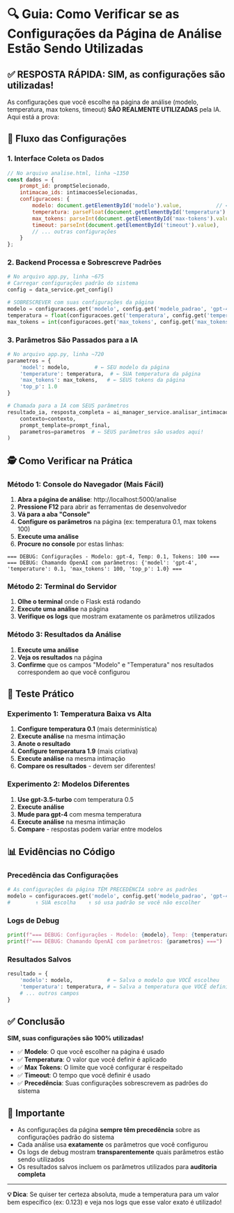 # 🔍 Guia: Como Verificar se as Configurações da Página de Análise Estão Sendo Utilizadas

## ✅ **RESPOSTA RÁPIDA: SIM, as configurações são utilizadas!**

As configurações que você escolhe na página de análise (modelo, temperatura, max tokens, timeout) **SÃO REALMENTE UTILIZADAS** pela IA. Aqui está a prova:

## 🔄 **Fluxo das Configurações**

### 1. **Interface Coleta os Dados**
```javascript
// No arquivo analise.html, linha ~1350
const dados = {
    prompt_id: promptSelecionado,
    intimacao_ids: intimacoesSelecionadas,
    configuracoes: {
        modelo: document.getElementById('modelo').value,           // ← Seu modelo escolhido
        temperatura: parseFloat(document.getElementById('temperatura').value), // ← Sua temperatura
        max_tokens: parseInt(document.getElementById('max-tokens').value),     // ← Seus tokens
        timeout: parseInt(document.getElementById('timeout').value),           // ← Seu timeout
        // ... outras configurações
    }
};
```

### 2. **Backend Processa e Sobrescreve Padrões**
```python
# No arquivo app.py, linha ~675
# Carregar configurações padrão do sistema
config = data_service.get_config()

# SOBRESCREVER com suas configurações da página
modelo = configuracoes.get('modelo', config.get('modelo_padrao', 'gpt-4'))
temperatura = float(configuracoes.get('temperatura', config.get('temperatura_padrao', 0.7)))
max_tokens = int(configuracoes.get('max_tokens', config.get('max_tokens_padrao', 500)))
```

### 3. **Parâmetros São Passados para a IA**
```python
# No arquivo app.py, linha ~720
parametros = {
    'model': modelo,        # ← SEU modelo da página
    'temperature': temperatura,  # ← SUA temperatura da página
    'max_tokens': max_tokens,   # ← SEUS tokens da página
    'top_p': 1.0
}

# Chamada para a IA com SEUS parâmetros
resultado_ia, resposta_completa = ai_manager_service.analisar_intimacao(
    contexto=contexto,
    prompt_template=prompt_final,
    parametros=parametros  # ← SEUS parâmetros são usados aqui!
)
```

## 🕵️ **Como Verificar na Prática**

### **Método 1: Console do Navegador (Mais Fácil)**

1. **Abra a página de análise**: http://localhost:5000/analise
2. **Pressione F12** para abrir as ferramentas de desenvolvedor
3. **Vá para a aba "Console"**
4. **Configure os parâmetros** na página (ex: temperatura 0.1, max tokens 100)
5. **Execute uma análise**
6. **Procure no console** por estas linhas:

```
=== DEBUG: Configurações - Modelo: gpt-4, Temp: 0.1, Tokens: 100 ===
=== DEBUG: Chamando OpenAI com parâmetros: {'model': 'gpt-4', 'temperature': 0.1, 'max_tokens': 100, 'top_p': 1.0} ===
```

### **Método 2: Terminal do Servidor**

1. **Olhe o terminal** onde o Flask está rodando
2. **Execute uma análise** na página
3. **Verifique os logs** que mostram exatamente os parâmetros utilizados

### **Método 3: Resultados da Análise**

1. **Execute uma análise**
2. **Veja os resultados** na página
3. **Confirme** que os campos "Modelo" e "Temperatura" nos resultados correspondem ao que você configurou

## 🧪 **Teste Prático**

### **Experimento 1: Temperatura Baixa vs Alta**

1. **Configure temperatura 0.1** (mais determinística)
2. **Execute análise** na mesma intimação
3. **Anote o resultado**
4. **Configure temperatura 1.9** (mais criativa)
5. **Execute análise** na mesma intimação
6. **Compare os resultados** - devem ser diferentes!

### **Experimento 2: Modelos Diferentes**

1. **Use gpt-3.5-turbo** com temperatura 0.5
2. **Execute análise**
3. **Mude para gpt-4** com mesma temperatura
4. **Execute análise** na mesma intimação
5. **Compare** - respostas podem variar entre modelos

## 📊 **Evidências no Código**

### **Precedência das Configurações**
```python
# As configurações da página TÊM PRECEDÊNCIA sobre as padrões
modelo = configuracoes.get('modelo', config.get('modelo_padrao', 'gpt-4'))
#        ↑ SUA escolha    ↑ só usa padrão se você não escolher
```

### **Logs de Debug**
```python
print(f"=== DEBUG: Configurações - Modelo: {modelo}, Temp: {temperatura}, Tokens: {max_tokens} ===")
print(f"=== DEBUG: Chamando OpenAI com parâmetros: {parametros} ===")
```

### **Resultados Salvos**
```python
resultado = {
    'modelo': modelo,           # ← Salva o modelo que VOCÊ escolheu
    'temperatura': temperatura, # ← Salva a temperatura que VOCÊ definiu
    # ... outros campos
}
```

## ✅ **Conclusão**

**SIM, suas configurações são 100% utilizadas!**

- ✅ **Modelo**: O que você escolher na página é usado
- ✅ **Temperatura**: O valor que você definir é aplicado
- ✅ **Max Tokens**: O limite que você configurar é respeitado
- ✅ **Timeout**: O tempo que você definir é usado
- ✅ **Precedência**: Suas configurações sobrescrevem as padrões do sistema

## 🚨 **Importante**

- As configurações da página **sempre têm precedência** sobre as configurações padrão do sistema
- Cada análise usa **exatamente** os parâmetros que você configurou
- Os logs de debug mostram **transparentemente** quais parâmetros estão sendo utilizados
- Os resultados salvos incluem os parâmetros utilizados para **auditoria completa**

---

**💡 Dica**: Se quiser ter certeza absoluta, mude a temperatura para um valor bem específico (ex: 0.123) e veja nos logs que esse valor exato é utilizado!